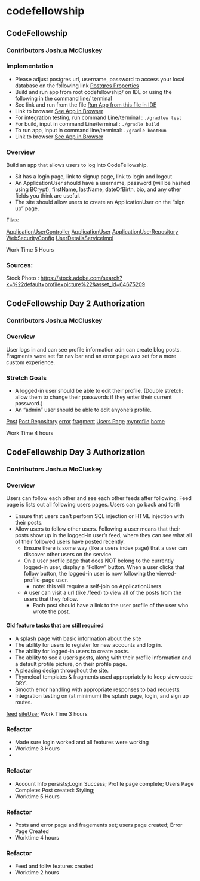 # codefellowship

## CodeFellowship

### Contributors Joshua McCluskey

### Implementation

- Please adjust postgres url, username, password to access your local database on the following link [Postgres Properties](src/main/resources/application.properties)
- Build and run app from root codefellowship/ on IDE or using the following in the command line/ terminal
- See link and run from the file [Run App from this file in IDE](src/main/java/com/joshuamccluskey/codefellowship/CodefellowshipApplication.java)
- Link to browser [See App in Browser](http://localhost:8080/)
- For integration testing, run command Line/terminal  : `./gradlew test`
- For build, input in command Line/terminal : `./gradle build`
- To run app, input in command line/terminal: `./gradle bootRun`
- Link to browser [See App in Browser](http://localhost:8080/)


### Overview
Build an app that allows users to log into CodeFellowship.
- Sit has a  login page, link to signup page, link to login and logout
- An ApplicationUser should have a username, password (will be hashed using BCrypt), firstName, lastName, dateOfBirth, bio, and any other fields you think are useful.
- The site should allow users to create an ApplicationUser on the “sign up” page.

Files:

[ApplicationUserController](src/main/java/com/joshuamccluskey/codefellowship/controller/ApplicationUserController.java)
[ApplicationUser](src/main/java/com/joshuamccluskey/codefellowship/model/ApplicationUser.java)
[ApplicationUserRepository](src/main/java/com/joshuamccluskey/codefellowship/repository/ApplicationUserRepository.java)
[WebSecurityConfig](src/main/java/com/joshuamccluskey/codefellowship/security/WebSecurityConfig.java)
[UserDetailsServiceImpl](src/main/java/com/joshuamccluskey/codefellowship/service/UserDetailsServiceImpl.java)

Work Time 5 Hours

### Sources:
Stock Photo : https://stock.adobe.com/search?k=%22default+profile+picture%22&asset_id=64675209


## CodeFellowship Day 2 Authorization

### Contributors Joshua McCluskey

### Overview


User logs in and can see profile information adn can create blog posts. Fragments were set for nav bar and an error page was set for a more custom experience.
### Stretch Goals

- A logged-in user should be able to edit their profile. (Double stretch: allow them to change their passwords if they enter their current password.)
- An “admin” user should be able to edit anyone’s profile.

[Post](src/main/java/com/joshuamccluskey/codefellowship/model/Post.java)
[Post Repository](src/main/java/com/joshuamccluskey/codefellowship/repository/PostRepository.java)
[error](/Users/joshuamccluskey/projects/courses/401/codefellowship/src/main/resources/templates/error.html)
[fragment](src/main/resources/templates/fragments/header-nav-footer.html)
[Users Page](src/main/resources/templates/users.html)
[myprofile](src/main/resources/templates/myprofile.html)
[home](src/main/resources/templates/home.html)

Work Time 4 hours

## CodeFellowship Day 3 Authorization

### Contributors Joshua McCluskey

### Overview
Users can follow each other and see each other feeds after following. Feed page is lists out all following 
users pages. Users can go back and forth 



- Ensure that users can’t perform SQL injection or HTML injection with their posts.
- Allow users to follow other users. Following a user means that their posts show up in the logged-in user’s feed, where they can see what all of their followed users have posted recently.
    - Ensure there is some way (like a users index page) that a user can discover other users on the service.
    - On a user profile page that does NOT belong to the currently logged-in user, display a “Follow” button. When a user clicks that follow button, the logged-in user is now following the viewed-profile-page user.
        - note: this will require a self-join on ApplicationUsers.
    - A user can visit a url (like /feed) to view all of the posts from the users that they follow.
        - Each post should have a link to the user profile of the user who wrote the post.

#### Old feature tasks that are still required
- A splash page with basic information about the site
- The ability for users to register for new accounts and log in.
- The ability for logged-in users to create posts.
- The ability to see a user’s posts, along with their profile information and a default profile picture, on their profile page.
- A pleasing design throughout the site.
- Thymeleaf templates & fragments used appropriately to keep view code DRY.
- Smooth error handling with appropriate responses to bad requests.
- Integration testing on (at minimum) the splash page, login, and sign up routes.

[feed](src/main/resources/templates/feed.html)
[siteUser](src/main/resources/templates/site-users.html)
Work Time 3 hours

### Refactor 

- Made sure login worked and all features were working
- Worktime 3 Hours
- 
### Refactor

- Account Info persists;Login Success; Profile page complete; Users Page Complete: Post created: Styling;
- Worktime 5 Hours

### Refactor
- Posts and error page and fragements set; users page created; Error Page Created
- Worktime 4 hours

### Refactor
- Feed and follw features created
- Worktime 2 hours